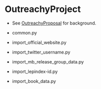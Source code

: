 # OutreachyProject
* See [OutreachyProposal](https://github.com/Ammarpad/OutreachyProposal) for background.

* common.py
* import\_official\_website.py
* import\_twitter\_username.py
* import\_mb\_release\_group\_data.py
* import\_lepindex-id.py
* import\_book\_data.py
